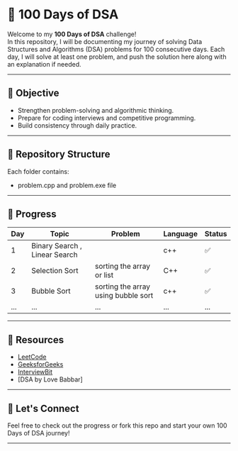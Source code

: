 # 💯 100 Days of DSA

Welcome to my **100 Days of DSA** challenge!  
In this repository, I will be documenting my journey of solving Data Structures and Algorithms (DSA) problems for 100 consecutive days. Each day, I will solve at least one problem, and push the solution here along with an explanation if needed.

---

## 🚀 Objective

- Strengthen problem-solving and algorithmic thinking.
- Prepare for coding interviews and competitive programming.
- Build consistency through daily practice.

---

## 📁 Repository Structure
Each folder contains:
- problem.cpp and problem.exe file 
---

## 📅 Progress

| Day | Topic | Problem | Language | Status |
|-----|-------|---------|----------|--------|
| 1   | Binary Search , Linear Search  | | c++| ✅ |
| 2   | Selection Sort | sorting the array or list  | C++ | ✅ |
| 3   | Bubble Sort  | sorting the array using bubble sort  | c++ |✅ |
| ... | ... | ... | ... | ... |



---

## 🧠 Resources

- [LeetCode](https://leetcode.com/)
- [GeeksforGeeks](https://www.geeksforgeeks.org/)
- [InterviewBit](https://www.interviewbit.com/)
- [DSA by Love Babbar]

---

## 🤝 Let's Connect

Feel free to check out the progress or fork this repo and start your own 100 Days of DSA journey!

---

